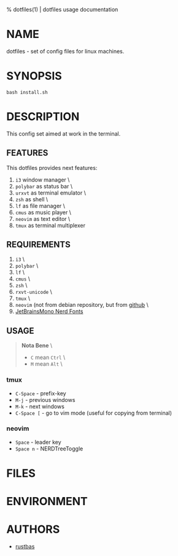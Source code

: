 % dotfiles(1) | dotfiles usage documentation

# NAME

dotfiles - set of config files for linux machines.

# SYNOPSIS

`bash install.sh`

# DESCRIPTION

This config set aimed at work in the terminal.

## FEATURES

This dotfiles provides next features:

1. `i3` window manager              \
2. `polybar` as status bar          \
3. `urxvt` as terminal emulator     \
4. `zsh` as shell                   \
5. `lf` as file manager             \
6. `cmus` as music player           \
7. `neovim` as text editor          \
8. `tmux` as terminal multiplexer   

## REQUIREMENTS

1. `i3`                                                                                                 \
2. `polybar`                                                                                            \
3. `lf`                                                                                                 \
4. `cmus`                                                                                               \
5. `zsh`                                                                                                \
6. `rxvt-unicode`                                                                                       \
7. `tmux`                                                                                               \
8. `neovim` (not from debian repository, but from [github](https://github.com/neovim/neovim/releases)   \
9. [JetBrainsMono Nerd Fonts](https://www.nerdfonts.com/font-downloads)                                 

## USAGE

> **Nota Bene**     \
> - `C` mean `Ctrl` \
> - `M` mean `Alt`  \

### tmux

- `C-Space` - prefix-key
- `M-j` - previous windows
- `M-k` - next windows
- `C-Space [` - go to vim mode (useful for copying from terminal)

### neovim

- `Space` - leader key
- `Space n` - NERDTreeToggle

# FILES

# ENVIRONMENT

# AUTHORS

- [rustbas](https://github.com/rustbas)

